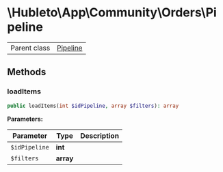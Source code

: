 
# \Hubleto\App\Community\Orders\Pipeline
<table class='table-default dense'>
<tr><td>Parent class</td><td><a href="../Pipeline/Pipeline">Pipeline</a></td></tr></table>


## Methods

### loadItems

```php
public loadItems(int $idPipeline, array $filters): array
```

**Parameters:**

| Parameter     | Type      | Description |
|---------------|-----------|-------------|
| `$idPipeline` | **int**   |             |
| `$filters`    | **array** |             |

